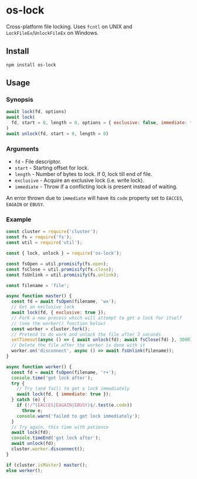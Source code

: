 os-lock
=======

Cross-platform file locking. Uses `fcntl` on UNIX and
`LockFileEx`/`UnlockFileEx` on Windows.

Install
-------

    npm install os-lock

Usage
-----

### Synopsis

```javascript
await lock(fd, options)
await lock(
  fd, start = 0, length = 0, options = { exclusive: false, immediate: false }
)
await unlock(fd, start = 0, length = 0)
```

### Arguments

- `fd` - File descriptor.
- `start` - Starting offset for lock.
- `length` - Number of bytes to lock. If 0, lock till end of file.
- `exclusive` - Acquire an exclusive lock (i.e. write lock).
- `immediate` - Throw if a conflicting lock is present instead of waiting.

An error thrown due to `immediate` will have its `code` property set to
`EACCES`, `EAGAIN` or `EBUSY`.

### Example

```javascript
const cluster = require('cluster');
const fs = require('fs');
const util = require('util');

const { lock, unlock } = require('os-lock');

const fsOpen = util.promisify(fs.open);
const fsClose = util.promisify(fs.close);
const fsUnlink = util.promisify(fs.unlink);

const filename = 'file';

async function master() {
  const fd = await fsOpen(filename, 'wx');
  // Get an exclusive lock
  await lock(fd, { exclusive: true });
  // Fork a new process which will attempt to get a lock for itself
  // (see the worker() function below)
  const worker = cluster.fork();
  // Pretend to do work and unlock the file after 3 seconds
  setTimeout(async () => { await unlock(fd); await fsClose(fd) }, 3000);
  // Delete the file after the worker is done with it
  worker.on('disconnect', async () => await fsUnlink(filename));
}

async function worker() {
  const fd = await fsOpen(filename, 'r+');
  console.time('got lock after');
  try {
    // Try (and fail) to get a lock immediately
    await lock(fd, { immediate: true });
  } catch (e) {
    if (!/^(EACCES|EAGAIN|EBUSY)$/.test(e.code))
      throw e;
    console.warn('failed to get lock immediately');
  }
  // Try again, this time with patience
  await lock(fd);
  console.timeEnd('got lock after');
  await unlock(fd);
  cluster.worker.disconnect();
}

if (cluster.isMaster) master();
else worker();
```
